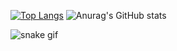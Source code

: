 [![Top Langs](https://github-readme-stats.vercel.app/api/top-langs/?username=Xylinaxxz&layout=compact)](https://github.com/anuraghazra/github-readme-stats)
![Anurag's GitHub stats](https://github-readme-stats.vercel.app/api?username=Xylinaxxz&show_icons=true&theme=radical)

![snake gif](https://github.com/Xylinaxxz/Xylinaxxz/blob/output/github-contribution-grid-snake.gif)
